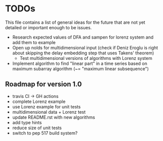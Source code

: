 # TODOs

This file contains a list of general ideas for the future that are not yet detailed or important enough to be issues.

* Research expected values of DFA and sampen for lorenz system and add them to example
* Open up nolds for multidimensional input (check if Deniz Eroglu is right about skipping the delay embedding step that uses Takens' theorem)
    * Test multidimensional versions of algorithms with Lorenz system
* Implement algorithm to find "linear part" in a time series based on maximum subarray algorithm (~= "maximum linear subsequence")

## Roadmap for version 1.0

* travis CI -> GH actions
* complete Lorenz example
* use Lorenz example for unit tests
* multidimensional data + Lorenz test
* update README.rst with new algorithms
* add type hints
* reduce size of unit tests
* switch to pep 517 build system?
